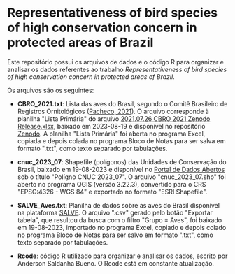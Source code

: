 # Representativeness of bird species of high conservation concern in protected areas of Brazil

Este repositório possui os arquivos de dados e o código R para organizar e analisar os dados referentes ao trabalho *Representativeness of bird species of high conservation concern in protected areas of Brazil*.

Os arquivos são os seguintes:

* **CBRO_2021.txt**: Lista das aves do Brasil, segundo o Comitê Brasileiro de Registros Ornitológicos ([Pacheco, 2021](https://doi.org/10.1007/s43388-021-00058-x)). O arquivo corresponde à planilha "Lista Primária" do arquivo [2021.07.26 CBRO 2021 Zenodo Release.xlsx](https://zenodo.org/record/5138368/files/2021.07.26%20CBRO%202021%20Zenodo%20Release.xlsx?download=1), baixado em 2023-08-19 e disponível no repositório [Zenodo](https://zenodo.org/record/5138368). A planilha "Lista Primária" foi aberta no programa Excel, copiada e depois colada no programa Bloco de Notas para ser salva em formato ".txt", como texto separado por tabulações.

* **cnuc_2023_07**: Shapefile (polígonos) das Unidades de Conservação do Brasil, baixado em 19-08-2023 e disponível no [Portal de Dados Abertos](https://dados.gov.br/dados/conjuntos-dados/unidadesdeconservacao) sob o título "Polígno CNUC 2023_07". O arquivo "cnuc_2023_07.shp" foi aberto no programa QGIS (versão 3.22.3), convertido para o CRS "EPSG:4326  - WGS 84" e exportado no formato "ESRI Shapefile".

* **SALVE_Aves.txt**: Planilha de dados sobre as aves do Brasil disponível na plataforma [SALVE](https://salve.icmbio.gov.br). O arquivo ".csv" gerado pelo botão "Exportar tabela", que resultou da busca com o filtro "Grupo = Aves", foi baixado em 19-08-2023, importado no programa Excel, copiado e depois colado no programa Bloco de Notas para ser salvo em formato ".txt", como texto separado por tabulações.

* **Rcode**: código R utilizado para organizar e analisar os dados, escrito por Anderson Saldanha Bueno. O Rcode está em constante atualização.
